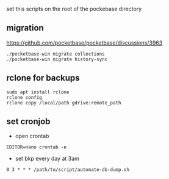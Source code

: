 set this scripts on the root of the pockebase directory

## migration

https://github.com/pocketbase/pocketbase/discussions/3963

```
./pocketbase-win migrate collections
./pocketbase-win migrate history-sync
```

## rclone for backups

```
sudo apt install rclone
rclone config
rclone copy /local/path gdrive:remote_path
```

## set cronjob

- open crontab

```
EDITOR=nano crontab -e
```

- set bkp every day at 3am

```
0 3 * * * /path/to/script/automate-db-dump.sh
```
